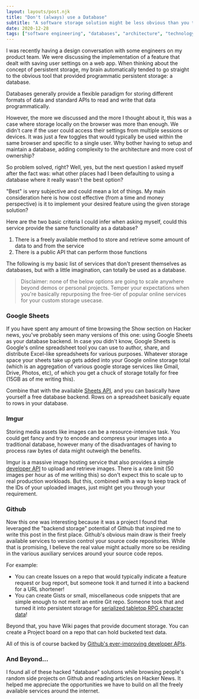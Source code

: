 ```yaml
---
layout: layouts/post.njk
title: "Don't (always) use a Database"
subtitle: "A software storage solution might be less obvious than you think"
date: 2020-12-28
tags: ["software engineering", "databases", "architecture", "technology"]
---
```


I was recently having a design conversation with some engineers on my product team. We were discussing the implementation of a feature that dealt with saving user settings on a web app. When thinking about the concept of persistent storage, my brain automatically tended to go straight to the obvious tool that provided programmatic persistent storage: a database.

Databases generally provide a flexible paradigm for storing different formats of data and standard APIs to read and write that data programmatically.

However, the more we discussed and the more I thought about it, this was a case where storage locally on the browser was more than enough. We didn't care if the user could access their settings from multiple sessions or devices. It was just a few toggles that would typically be used within the same browser and specific to a single user. Why bother having to setup and maintain a database, adding complexity to the architecture and more cost of ownership?

So problem solved, right? Well, yes, but the next question I asked myself after the fact was: what other places had I been defaulting to using a database where it really wasn't the best option?

"Best" is very subjective and could mean a lot of things. My main consideration here is how cost effective (from a time and money perspective) is it to implement your desired feature using the given storage solution?

Here are the two basic criteria I could infer when asking myself, could this service provide the same functionality as a database?

1. There is a freely available method to store and retrieve some amount of data to and from the service
2. There is a public API that can perform those functions

The following is my basic list of services that don't present themselves as databases, but with a little imagination, can totally be used as a database.

> Disclaimer: none of the below options are going to scale anywhere beyond demos or personal projects. Temper your expectations when you're basically repurposing the free-tier of popular online services for your custom storage usecase.

### Google Sheets

If you have spent any amount of time browsing the Show section on Hacker news, you've probably seen many versions of this one: using Google Sheets as your database backend. In case you didn't know, Google Sheets is Google's online spreadsheet tool you can use to author, share, and distribute Excel-like spreadsheets for various purposes. Whatever storage space your sheets take up gets added into your Google online storage total (which is an aggregation of various google storage services like Gmail, Drive, Photos, etc), of which you get a chuck of storage totally for free (15GB as of me writing this).

Combine that with the available [Sheets API](https://developers.google.com/sheets/api), and you can basically have yourself a free database backend. Rows on a spreadsheet basically equate to rows in your database.

### Imgur

Storing media assets like images can be a resource-intensive task. You could get fancy and try to encode and compress your images into a traditional database, however many of the disadvantages of having to process raw bytes of data might outweigh the benefits.

Imgur is a massive image hosting service that also provides a simple [developer API](https://apidocs.imgur.com/) to upload and retrieve images. There is a rate limit (50 images per hour as of me writing this) so don't expect this to scale up to real production workloads. But this, combined with a way to keep track of the IDs of your uploaded images, just might get you through your requirement.

### Github

Now this one was interesting because it was a project I found that leveraged the "backend storage" potential of Github that inspired me to write this post in the first place. Github's obvious main draw is their freely available services to version control your source code repositories. While that is promising, I believe the real value might actually more so be residing in the various auxiliary services around your source code repos.

For example:

- You can create Issues on a repo that would typically indicate a feature request or bug report, but someone took it and turned it into a backend for a URL shortener!
- You can create Gists or small, miscellaneous code snippets that are simple enough to not merit an entire Git repo. Someone took that and turned it into persistent storage for [serialized tabletop RPG character data](https://github.com/massif-press/compcon/blob/master/src/io/apis/gist.ts)!

Beyond that, you have Wiki pages that provide document storage. You can create a Project board on a repo that can hold bucketed text data.

All of this is of course backed by [Github's ever-improving developer APIs](https://developer.github.com/).

### And Beyond…

I found all of these hacked "database" solutions while browsing people's random side projects on Github and reading articles on Hacker News. It helped me appreciate the opportunities we have to build on all the freely available services around the internet.